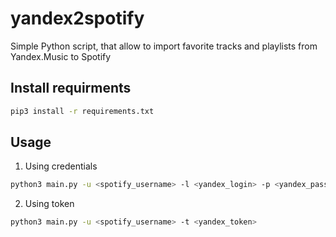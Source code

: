 # yandex2spotify
Simple Python script, that allow to import favorite tracks and playlists from Yandex.Music to Spotify

## Install requirments
```bash
pip3 install -r requirements.txt
```

## Usage
1) Using credentials
```bash
python3 main.py -u <spotify_username> -l <yandex_login> -p <yandex_password>
```
2) Using token
```bash
python3 main.py -u <spotify_username> -t <yandex_token>
```
